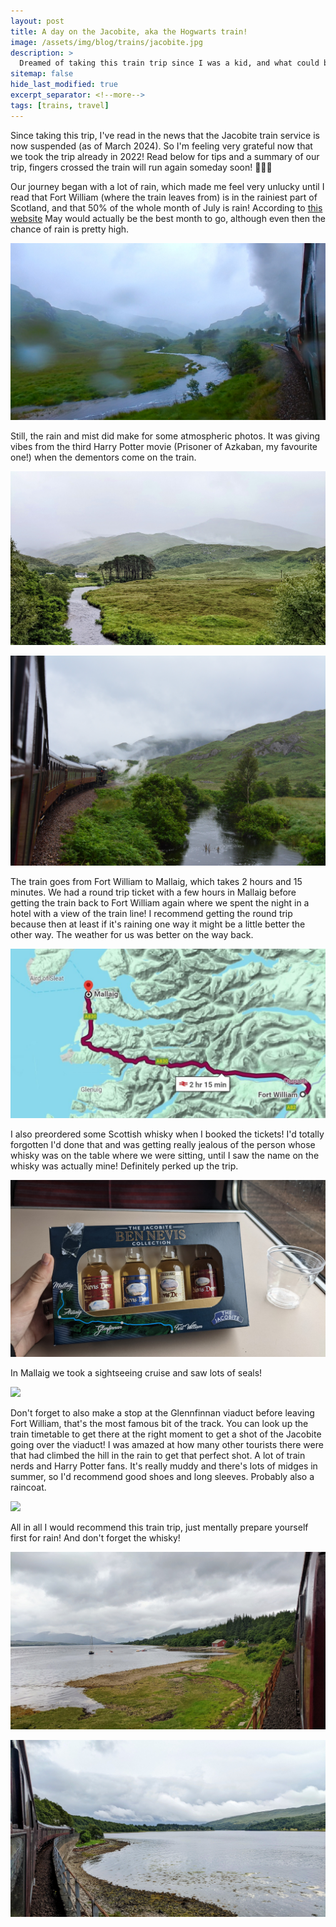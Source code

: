 ```yaml
---
layout: post
title: A day on the Jacobite, aka the Hogwarts train!
image: /assets/img/blog/trains/jacobite.jpg
description: >
  Dreamed of taking this train trip since I was a kid, and what could be more romantic than taking it on our honeymoon 💕 Only thing I didn't plan for was Scottish weather...
sitemap: false
hide_last_modified: true
excerpt_separator: <!--more-->
tags: [trains, travel]
---
```


Since taking this trip, I've read in the news that the Jacobite train service is now suspended (as of March 2024). So I'm feeling very grateful now that we took the trip already in 2022! Read below for tips and a summary of our trip, fingers crossed the train will run again someday soon! 🤞🤞🤞

<!--more-->

Our journey began with a lot of rain, which made me feel very unlucky until I read that Fort William (where the train leaves from) is in the rainiest part of Scotland, and that 50% of the whole month of July is rain! According to [this website](https://www.scottish-places.info/towns/townclimate2108.html) May would actually be the best month to go, although even then the chance of rain is pretty high. 

![](/assets/img/blog/trains/train-rain.jpg)

Still, the rain and mist did make for some atmospheric photos. It was giving vibes from the third Harry Potter movie (Prisoner of Azkaban, my favourite one!) when the dementors come on the train. 

![](/assets/img/blog/trains/jacobite-scenery.jpg)

![](/assets/img/blog/trains/jacobite_watertrain.JPG)

The train goes from Fort William to Mallaig, which takes 2 hours and 15 minutes. We had a round trip ticket with a few hours in Mallaig before getting the train back to Fort William again where we spent the night in a hotel with a view of the train line! I recommend getting the round trip because then at least if it's raining one way it might be a little better the other way. The weather for us was better on the way back.

![](/assets/img/blog/trains/jacobite_route.jpeg)

I also preordered some Scottish whisky when I booked the tickets! I'd totally forgotten I'd done that and was getting really jealous of the person whose whisky was on the table where we were sitting, until I saw the name on the whisky was actually mine! Definitely perked up the trip.

![](/assets/img/blog/trains/jacobite-whisky.jpg)

In Mallaig we took a sightseeing cruise and saw lots of seals!

![](/assets/img/blog/trains/seals-mallaig.JPG)

Don't forget to also make a stop at the Glennfinnan viaduct before leaving Fort William, that's the most famous bit of the track. You can look up the train timetable to get there at the right moment to get a shot of the Jacobite going over the viaduct! I was amazed at how many other tourists there were that had climbed the hill in the rain to get that perfect shot. A lot of train nerds and Harry Potter fans. It's really muddy and there's lots of midges in summer, so I'd recommend good shoes and long sleeves. Probably also a raincoat. 

![](/assets/img/blog/trains/me-jacobite.jpg)

All in all I would recommend this train trip, just mentally prepare yourself first for rain! And don't forget the whisky! 

![](/assets/img/blog/trains/jacobite_waterhouse.jpg)

![](/assets/img/blog/trains/jacobite_water.jpg)
